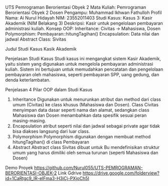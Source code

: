 UTS Pemrograman Berorientasi Obyek 2
Mata Kuliah: Pemrograman Berorientasi Obyek 2
Dosen Pengampu: Muhammad Ikhwan Fathulloh
Profil
Nama: Ai Nurul Hidayah 
NIM: 23552011403
Studi Kasus: 
Kasus 3: Kasir Akademik (NIM Belakang 3)
Deskripsi: Kasir untuk pengelolaan pembayaran administrasi kuliah.
Konsep OOP:
  Inheritance: Civitas -> Mahasiswa, Dosen
  Polymorphism: Pembayaran::hitungTagihan()
  Encapsulation: Data nilai dan jadwal
  Abstract Class: Sivitas

Judul Studi Kasus
Kasik Akademik

Penjelasan Studi Kasus
Studi kasus ini mengangkat sistem Kasir Akademik, yaitu sistem yang digunakan untuk mengelola pembayaran administrasi kuliah. Sistem ini bertujuan untuk memudahkan pencatatan dan pengelolaan pembayaran oleh mahasiswa, seperti pembayaran SPP, uang gedung, dan denda keterlambatan. 

Penjelasan 4 Pilar OOP dalam Studi Kasus
1. Inheritance
Digunakan untuk menurunkan atribut dan method dari class umum (Civitas) ke class khusus (Mahasiswa dan Dosen). Class Civitas menyimpan data dasar seperti nama dan alamat, sedangkan class Mahasiswa dan Dosen menambahkan data spesifik sesuai peran masing-masing.
2. Encapsulation
atribut seperti nilai dan jadwal sebagai private agar tidak bisa diakses langsung dari luar class. 
3. Polymorphism
Polymorphism digunakan dengan membuat method hitungTagihan() di class Pembayaran
4. Abstract
Abstract class Sivitas dibuat untuk Bu mendefinisikan struktur umum yang harus dimiliki oleh semua turunan (seperti Mahasiswa dan Dosen)

Demo Proyek
https://github.com/Nurul055/UTS-PEMROGRAMAN-BERORIENTASI-OBJEK-2
Link Gdrive 
https://drive.google.com/folderview?id=1CaRtgc9_IR-eIFma3-H3iCj-PXjoCh5I
